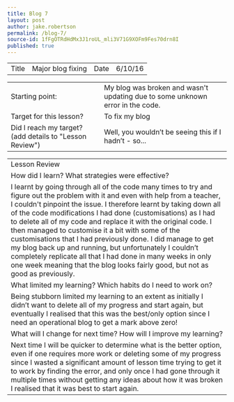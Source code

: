 ```yaml
---
title: Blog 7
layout: post
author: jake.robertson
permalink: /blog-7/
source-id: 1fFgOTRdHdMx3J1roUL_mli3V71G9XOFm9Fes70drn8I
published: true
---
```

<table>
  <tr>
    <td>Title</td>
    <td>Major blog fixing</td>
    <td>Date</td>
    <td>6/10/16</td>
  </tr>
</table>


<table>
  <tr>
    <td>Starting point:</td>
    <td>My blog was broken and wasn't updating due to some unknown error in the code.</td>
  </tr>
  <tr>
    <td>Target for this lesson?</td>
    <td>To fix my blog</td>
  </tr>
  <tr>
    <td>Did I reach my target? 
(add details to "Lesson Review")</td>
    <td>Well, you wouldn’t be seeing this if I hadn’t - so...</td>
  </tr>
</table>


<table>
  <tr>
    <td>Lesson Review</td>
  </tr>
  <tr>
    <td>How did I learn? What strategies were effective? </td>
  </tr>
  <tr>
    <td>I learnt by going through all of the code many times to try and figure out the problem with it and even with help from a teacher, I couldn't pinpoint the issue. I therefore learnt by taking down all of the code modifications I had done (customisations) as I had to delete all of my code and replace it with the original code. I then managed to customise it a bit with some of the customisations that I had previously done. I did manage to get my blog back up and running, but unfortunately I couldn’t completely replicate all that I had done in many weeks in only one week meaning that the blog looks fairly good, but not as good as previously.</td>
  </tr>
  <tr>
    <td>What limited my learning? Which habits do I need to work on? </td>
  </tr>
  <tr>
    <td>Being stubborn limited my learning to an extent as initially I didn’t want to delete all of my progress and start again, but eventually I realised that this was the best/only option since I need an operational blog to get a mark above zero!</td>
  </tr>
  <tr>
    <td>What will I change for next time? How will I improve my learning?</td>
  </tr>
  <tr>
    <td>Next time I will be quicker to determine what is the better option, even if one requires more work or deleting some of my progress since I wasted a significant amount of lesson time trying to get it to work by finding the error, and only once I had gone through it multiple times without getting any ideas about how it was broken I realised that it was best to start again.</td>
  </tr>
</table>


